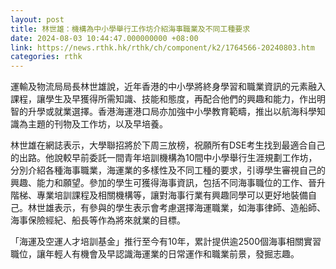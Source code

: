 ```yaml
---
layout: post
title: 林世雄：機構為中小學舉行工作坊介紹海事職業及不同工種要求
date: 2024-08-03 10:44:47.000000000 +08:00
link: https://news.rthk.hk/rthk/ch/component/k2/1764566-20240803.htm
categories: rthk
---
```


運輸及物流局局長林世雄說，近年香港的中小學將終身學習和職業資訊的元素融入課程，讓學生及早獲得所需知識、技能和態度，再配合他們的興趣和能力，作出明智的升學或就業選擇。香港海運港口局亦加強中小學教育範疇，推出以航海科學知識為主題的刊物及工作坊，以及早培養。

林世雄在網誌表示，大學聯招將於下周三放榜，祝願所有DSE考生找到最適合自己的出路。他說較早前委託一間青年培訓機構為10間中小學舉行生涯規劃工作坊，分別介紹各種海事職業，海運業的多樣性及不同工種的要求，引導學生審視自己的興趣、能力和願望。參加的學生可獲得海事資訊，包括不同海事職位的工作、晉升階梯、專業培訓課程及相關機構等，讓對海事行業有興趣同學可以更好地裝備自己。林世雄表示，有參與的學生表示會考慮選擇海運職業，如海事律師、造船師、海事保險經紀、船長等作為將來就業的目標。

「海運及空運人才培訓基金」推行至今有10年，累計提供逾2500個海事相關實習職位，讓年輕人有機會及早認識海運業的日常運作和職業前景，發掘志趣。
